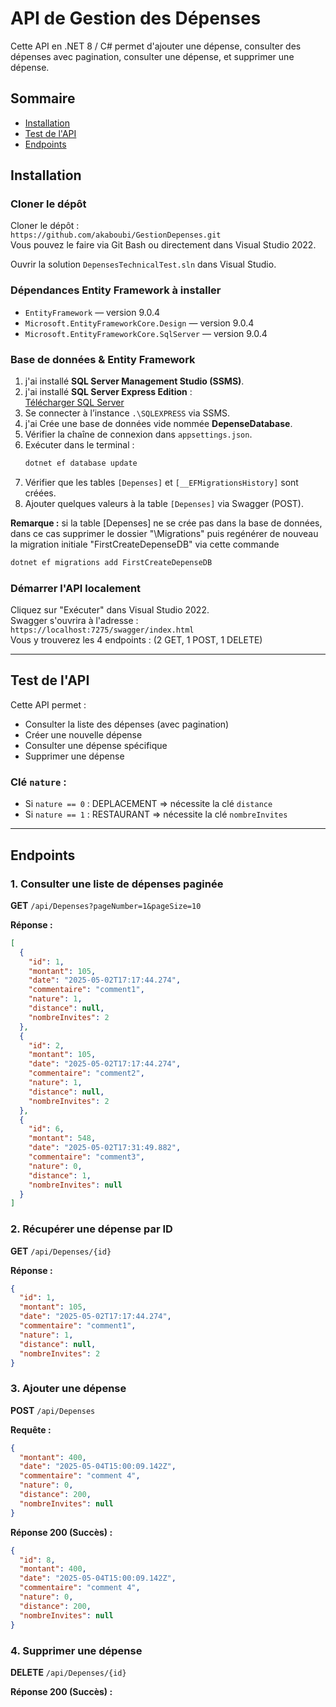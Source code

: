 
# API de Gestion des Dépenses

Cette API en .NET 8 / C# permet d'ajouter une dépense, consulter des dépenses avec pagination, consulter une dépense, et supprimer une dépense.

## Sommaire
- [Installation](#installation)
- [Test de l'API](#testapi)
- [Endpoints](#endpoints)

## Installation

### Cloner le dépôt
Cloner le dépôt :  
`https://github.com/akaboubi/GestionDepenses.git`  
Vous pouvez le faire via Git Bash ou directement dans Visual Studio 2022.

Ouvrir la solution `DepensesTechnicalTest.sln` dans Visual Studio.

### Dépendances Entity Framework à installer
- `EntityFramework` — version 9.0.4  
- `Microsoft.EntityFrameworkCore.Design` — version 9.0.4  
- `Microsoft.EntityFrameworkCore.SqlServer` — version 9.0.4

### Base de données & Entity Framework

1. j'ai installé **SQL Server Management Studio (SSMS)**.
2. j'ai installé  **SQL Server Express Edition** :  
   [Télécharger SQL Server](https://www.microsoft.com/fr-fr/sql-server/sql-server-downloads)
3. Se connecter à l’instance `.\SQLEXPRESS` via SSMS.
4. j'ai Crée une base de données vide nommée **DepenseDatabase**.
5. Vérifier la chaîne de connexion dans `appsettings.json`.
6. Exécuter dans le terminal :
   ``` bash
   dotnet ef database update
   ```
7. Vérifier que les tables `[Depenses]` et `[__EFMigrationsHistory]` sont créées.
8. Ajouter quelques valeurs à la table `[Depenses]` via Swagger (POST).

**Remarque :** si la table [Depenses] ne se crée pas dans la base de données, dans ce cas supprimer le dossier "\Migrations" puis regénérer de nouveau la migration initiale "FirstCreateDepenseDB" via cette commande
```bash
dotnet ef migrations add FirstCreateDepenseDB
```

### Démarrer l'API localement

Cliquez sur "Exécuter" dans Visual Studio 2022.  
Swagger s'ouvrira à l'adresse :  
`https://localhost:7275/swagger/index.html`  
Vous y trouverez les 4 endpoints : (2 GET, 1 POST, 1 DELETE)

---

## Test de l'API

Cette API permet :

- Consulter la liste des dépenses (avec pagination)
- Créer une nouvelle dépense
- Consulter une dépense spécifique
- Supprimer une dépense

### Clé `nature` :

- Si `nature == 0` : DEPLACEMENT ⇒ nécessite la clé `distance`
- Si `nature == 1` : RESTAURANT ⇒ nécessite la clé `nombreInvites`

---

## Endpoints

### 1. Consulter une liste de dépenses paginée

**GET** `/api/Depenses?pageNumber=1&pageSize=10`

**Réponse :**
```json
[
  {
    "id": 1,
    "montant": 105,
    "date": "2025-05-02T17:17:44.274",
    "commentaire": "comment1",
    "nature": 1,
    "distance": null,
    "nombreInvites": 2
  },
  {
    "id": 2,
    "montant": 105,
    "date": "2025-05-02T17:17:44.274",
    "commentaire": "comment2",
    "nature": 1,
    "distance": null,
    "nombreInvites": 2
  },
  {
    "id": 6,
    "montant": 548,
    "date": "2025-05-02T17:31:49.882",
    "commentaire": "comment3",
    "nature": 0,
    "distance": 1,
    "nombreInvites": null
  }
]
```

### 2. Récupérer une dépense par ID

**GET** `/api/Depenses/{id}`

**Réponse :**
```json
{
  "id": 1,
  "montant": 105,
  "date": "2025-05-02T17:17:44.274",
  "commentaire": "comment1",
  "nature": 1,
  "distance": null,
  "nombreInvites": 2
}
```

### 3. Ajouter une dépense

**POST** `/api/Depenses`

**Requête :**
```json
{
  "montant": 400,
  "date": "2025-05-04T15:00:09.142Z",
  "commentaire": "comment 4",
  "nature": 0,
  "distance": 200,
  "nombreInvites": null
}
```

**Réponse 200 (Succès) :**
```json
{
  "id": 8,
  "montant": 400,
  "date": "2025-05-04T15:00:09.142Z",
  "commentaire": "comment 4",
  "nature": 0,
  "distance": 200,
  "nombreInvites": null
}
```

### 4. Supprimer une dépense

**DELETE** `/api/Depenses/{id}`

**Réponse 200 (Succès) :**

